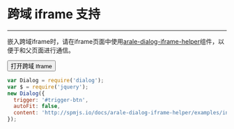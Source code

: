 # 跨域 iframe 支持

---------

嵌入跨域iframe时，请在iframe页面中使用[arale-dialog-iframe-helper](http://spmjs.io/docs/arale-dialog-iframe-helper/)组件，以便于和父页面进行通信。

<link href="../src/dialog.css" rel="stylesheet">
<button id="trigger-btn">打开跨域 Iframe</button>


````javascript
var Dialog = require('dialog');
var $ = require('jquery');
new Dialog({
  trigger: '#trigger-btn',
  autoFit: false,
  content: 'http://spmjs.io/docs/arale-dialog-iframe-helper/examples/index.html'
});
````

